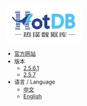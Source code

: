 <a class="navicon" href="https://hotdb.com" target="_blank">
<img src="assets/navicon-colorful.png" alt="hotdb.com"/>
</a>

* [官方网站](https://www.hotdb.com)
* 版本
  * [2.5.6.1](../../zh/2.5.6.1/)
  * [2.5.7](../../zh/2.5.7/)
* 语言 / Language
  * [中文](../../zh/2.5.7/)
  * [English](../../en/2.5.7/)
